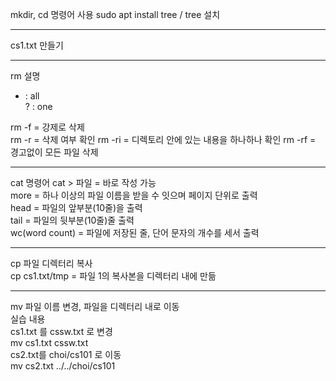 mkdir, cd 명령어 사용
sudo apt install tree / tree 설치
* * *
cs1.txt 만들기
* * *
rm 설명
* : all  
? : one

rm -f = 강제로 삭제  
rm -r = 삭제 여부 확인
rm -ri = 디렉토리 안에 있는 내용을 하나하나 확인 
rm -rf = 경고없이 모든 파일 삭제  
* * *
cat 명령어 
cat > 파일 = 바로 작성 가능  
more = 하나 이상의 파일 이름을 받을 수 잇으며 페이지 단위로 출력  
head = 파일의 앞부분(10줄)을 출력  
tail = 파일의 뒷부분(10줄)줄 출력  
wc(word count) = 파일에 저장된 줄, 단어 문자의 개수를 세서 출력  
* * *
cp 파일 디렉터리 복사  
cp cs1.txt/tmp = 파일 1의 복사본을 디렉터리 내에 만듦

* * *
mv 
파일 이름 변경, 파일을 디렉터리 내로 이동    
실습 내용  
cs1.txt 를 cssw.txt 로 변경  
mv cs1.txt cssw.txt  
cs2.txt를 choi/cs101 로 이동  
mv cs2.txt ../../choi/cs101  


